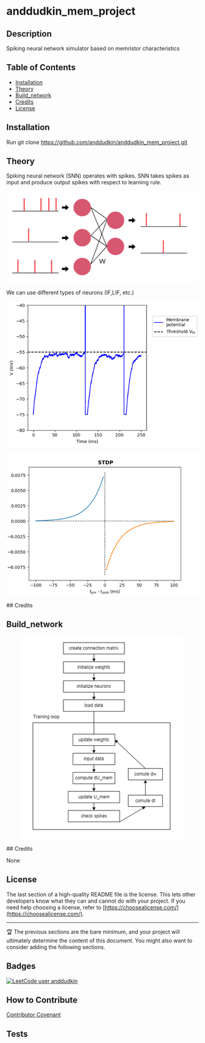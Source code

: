 

# anddudkin_mem_project

## Description
Spiking neural network simulator based on memristor characteristics


## Table of Contents 

- [Installation](#installation)
- [Theory](#Theory)
- [Build_network](#Build_network)
- [Credits](#credits)
- [License](#license)

## Installation

Run git clone https://github.com/anddudkin/anddudkin_mem_project.git

## Theory
Spiking neural network (SNN) operates with spikes. SNN takes spikes as input and produce output spikes with respect to learning rule.

<p align="center">
  <img src="images/snn.png?raw=true"/>
</p>

We can use different types of neurons (IF,LIF, etc.)

<p align="center">
  <img src="images/lif.png?raw=true" />
</p>

<p align="center">
  <img src="images/stdp.png?raw=true" />
</p>
## Credits


## Build_network
<p align="center">
  <img src="images/stag.png?raw=true" />
</p>
## Credits

None

## License

The last section of a high-quality README file is the license. This lets other developers know what they can and cannot do with your project. If you need help choosing a license, refer to [https://choosealicense.com/](https://choosealicense.com/).

---

🏆 The previous sections are the bare minimum, and your project will ultimately determine the content of this document. You might also want to consider adding the following sections.

## Badges


[![LeetCode user anddudkin](https://img.shields.io/badge/dynamic/json?style=for-the-badge&labelColor=black&color=%23ffa116&label=Solved&query=solvedOverTotal&url=https%3A%2F%2Fbadge.xyli.tech/%2Fapi%2Fusers%2Fanddudkin&logo=leetcode&logoColor=yellow)](https://leetcode.com/anddudkin/)


## How to Contribute

 [Contributor Covenant](https://www.contributor-covenant.org/) 

## Tests


